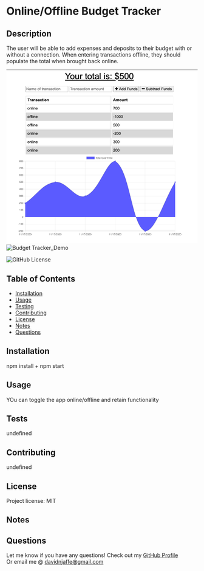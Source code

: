 # Online/Offline Budget Tracker

## Description 

The user will be able to add expenses and deposits to their budget with or without a connection. When entering transactions offline, they should populate the total when brought back online.

![Budget Tracker_Demo](./assets/Home%20Screen.png)
![Budget Tracker_Demo](./assets/app%20demo.gif)
                
![GitHub License](https://img.shields.io/badge/license-MIT-green.svg)

## Table of Contents
                                           
* [Installation](#installation)
* [Usage](#usage)
* [Testing](#tests)
* [Contributing](#contributing)
* [License](#license)
* [Notes](#notes)
* [Questions](#questions)
                    
## Installation
                      
npm install + npm start
                     
## Usage 
                      
YOu can toggle the app online/offline and retain functionality 

## Tests
                      
undefined

## Contributing
                      
undefined
                    
## License
                      
Project license: MIT

## Notes


                                                        
## Questions
Let me know if you have any questions! Check out my [GitHub Profile](https://github.com/davidnjaffe)                 
Or email me @ <davidnjaffe@gmail.com>
                      
